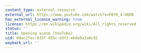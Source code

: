 ```yaml
---
content_type: external-resource
external_url: https://www.youtube.com/watch?v=FBY0_4-HQO8
has_external_license_warning: true
license: https://en.wikipedia.org/wiki/All_rights_reserved
status: ''
title: Opening scene (YouTube)
uid: 0dac2fec-015f-455c-a3f3-ebda9a3a0c92
wayback_url: ''
---
```

